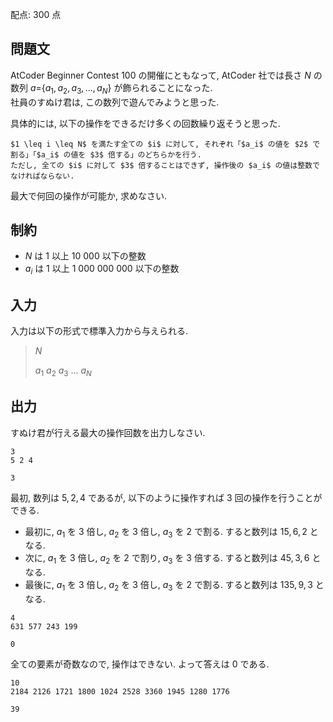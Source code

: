 配点: $300$ 点

## 問題文

AtCoder Beginner Contest 100 の開催にともなって, AtCoder 社では長さ $N$ の数列 $a =${$a_1, a_2, a_3, ..., a_N$} が飾られることになった. <br>
社員のすぬけ君は, この数列で遊んでみようと思った.  

具体的には, 以下の操作をできるだけ多くの回数繰り返そうと思った.  

```plain
$1 \leq i \leq N$ を満たす全ての $i$ に対して, それぞれ「$a_i$ の値を $2$ で割る」「$a_i$ の値を $3$ 倍する」のどちらかを行う.  
ただし, 全ての $i$ に対して $3$ 倍することはできず, 操作後の $a_i$ の値は整数でなければならない.
```

最大で何回の操作が可能か, 求めなさい.  

## 制約

- $N$ は $1$ 以上 $10 \ 000$ 以下の整数
- $a_i$ は $1$ 以上 $1 \ 000 \ 000 \ 000$ 以下の整数

## 入力

入力は以下の形式で標準入力から与えられる.  

> $N$
> 
> $a_1$ $a_2$ $a_3$ $...$ $a_N$

## 出力

すぬけ君が行える最大の操作回数を出力しなさい.  

```input1
3
5 2 4
```

```output1
3
```

最初, 数列は ${5, 2, 4}$ であるが, 以下のように操作すれば $3$ 回の操作を行うことができる.  

- 最初に, $a_1$ を $3$ 倍し, $a_2$ を $3$ 倍し, $a_3$ を $2$ で割る. すると数列は ${15, 6, 2}$ となる.
- 次に, $a_1$ を $3$ 倍し, $a_2$ を $2$ で割り, $a_3$ を $3$ 倍する. すると数列は ${45, 3, 6}$ となる.
- 最後に, $a_1$ を $3$ 倍し, $a_2$ を $3$ 倍し, $a_3$ を $2$ で割る. すると数列は ${135, 9, 3}$ となる.

```input2
4
631 577 243 199
```

```output2
0
```

全ての要素が奇数なので, 操作はできない. よって答えは $0$ である.  

```input3
10
2184 2126 1721 1800 1024 2528 3360 1945 1280 1776
```

```output3
39
```